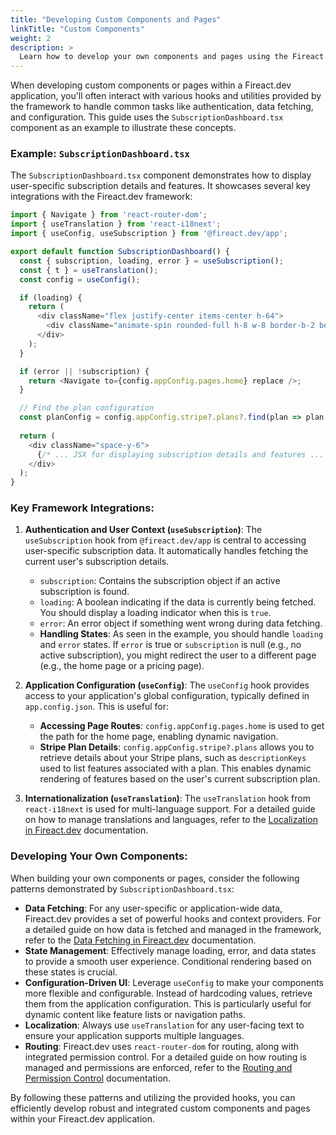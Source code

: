 ```yaml
---
title: "Developing Custom Components and Pages"
linkTitle: "Custom Components"
weight: 2
description: >
  Learn how to develop your own components and pages using the Fireact.dev framework, with SubscriptionDashboard.tsx as an example.
---
```


When developing custom components or pages within a Fireact.dev application, you'll often interact with various hooks and utilities provided by the framework to handle common tasks like authentication, data fetching, and configuration. This guide uses the `SubscriptionDashboard.tsx` component as an example to illustrate these concepts.

### Example: `SubscriptionDashboard.tsx`

The `SubscriptionDashboard.tsx` component demonstrates how to display user-specific subscription details and features. It showcases several key integrations with the Fireact.dev framework:

```typescript
import { Navigate } from 'react-router-dom';
import { useTranslation } from 'react-i18next';
import { useConfig, useSubscription } from '@fireact.dev/app';

export default function SubscriptionDashboard() {
  const { subscription, loading, error } = useSubscription();
  const { t } = useTranslation();
  const config = useConfig();

  if (loading) {
    return (
      <div className="flex justify-center items-center h-64">
        <div className="animate-spin rounded-full h-8 w-8 border-b-2 border-indigo-600"></div>
      </div>
    );
  }

  if (error || !subscription) {
    return <Navigate to={config.appConfig.pages.home} replace />;
  }

  // Find the plan configuration
  const planConfig = config.appConfig.stripe?.plans?.find(plan => plan.id === subscription.plan_id);
  
  return (
    <div className="space-y-6">
      {/* ... JSX for displaying subscription details and features ... */}
    </div>
  );
}
```

### Key Framework Integrations:

1.  **Authentication and User Context (`useSubscription`)**:
    The `useSubscription` hook from `@fireact.dev/app` is central to accessing user-specific subscription data. It automatically handles fetching the current user's subscription details.
    *   `subscription`: Contains the subscription object if an active subscription is found.
    *   `loading`: A boolean indicating if the data is currently being fetched. You should display a loading indicator when this is `true`.
    *   `error`: An error object if something went wrong during data fetching.
    *   **Handling States**: As seen in the example, you should handle `loading` and `error` states. If `error` is true or `subscription` is null (e.g., no active subscription), you might redirect the user to a different page (e.g., the home page or a pricing page).

2.  **Application Configuration (`useConfig`)**:
    The `useConfig` hook provides access to your application's global configuration, typically defined in `app.config.json`. This is useful for:
    *   **Accessing Page Routes**: `config.appConfig.pages.home` is used to get the path for the home page, enabling dynamic navigation.
    *   **Stripe Plan Details**: `config.appConfig.stripe?.plans` allows you to retrieve details about your Stripe plans, such as `descriptionKeys` used to list features associated with a plan. This enables dynamic rendering of features based on the user's current subscription plan.

3.  **Internationalization (`useTranslation`)**:
    The `useTranslation` hook from `react-i18next` is used for multi-language support. For a detailed guide on how to manage translations and languages, refer to the [Localization in Fireact.dev](../custom-development/localization.md) documentation.

### Developing Your Own Components:

When building your own components or pages, consider the following patterns demonstrated by `SubscriptionDashboard.tsx`:

*   **Data Fetching**: For any user-specific or application-wide data, Fireact.dev provides a set of powerful hooks and context providers. For a detailed guide on how data is fetched and managed in the framework, refer to the [Data Fetching in Fireact.dev](../custom-development/data-fetching.md) documentation.
*   **State Management**: Effectively manage loading, error, and data states to provide a smooth user experience. Conditional rendering based on these states is crucial.
*   **Configuration-Driven UI**: Leverage `useConfig` to make your components more flexible and configurable. Instead of hardcoding values, retrieve them from the application configuration. This is particularly useful for dynamic content like feature lists or navigation paths.
*   **Localization**: Always use `useTranslation` for any user-facing text to ensure your application supports multiple languages.
*   **Routing**: Fireact.dev uses `react-router-dom` for routing, along with integrated permission control. For a detailed guide on how routing is managed and permissions are enforced, refer to the [Routing and Permission Control](../custom-development/routing-and-permission-control.md) documentation.

By following these patterns and utilizing the provided hooks, you can efficiently develop robust and integrated custom components and pages within your Fireact.dev application.
